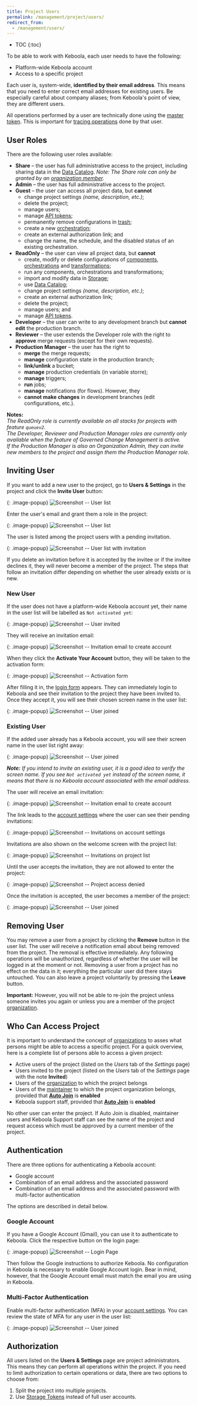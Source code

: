 ```yaml
---
title: Project Users
permalink: /management/project/users/
redirect_from:
  - /management/users/
---
```


* TOC
{:toc}

To be able to work with Keboola, each user needs to have the following:

- Platform-wide Keboola account
- Access to a specific project

Each user is, system-wide, **identified by their email address**.
This means that you need to enter correct email addresses for existing users.
Be especially careful about company aliases; from Keboola's point of view, they are different users.

All operations performed by a user are technically done using the
[master token](/management/project/tokens/#master-tokens). This is important for
[tracing operations](/management/project/tokens/#token-events) done by that user.

## User Roles

There are the following user roles available:

- **Share** – the user has full administrative access to the project, including sharing data in the [Data Catalog](/catalog/).
    _Note: The Share role can only be granted by an [organization member](/management/organization/)._
- **Admin** – the user has full administrative access to the project.
- **Guest** – the user can access all project data, but **cannot** 
    - change project settings _(name, description, etc.)_;
    - delete the project;
    - manage users;
    - manage [API tokens](/management/project/tokens/);
    - permanently remove configurations in [trash](/components/#delete-configuration);
    - create a new [orchestration](/orchestrator/); 
    - create an external authorization link; and
    - change the name, the schedule, and the disabled status of an existing orchestration.
- **ReadOnly** – the user can view all project data, but **cannot**
    - create, modify or delete configurations of [components](/components/), [orchestrations](/orchestrator/) and [transformations](/transformations/);
    - run any components, orchestrations and transformations;
    - import and modify data in [Storage](/storage/);
    - use [Data Catalog](/catalog/);
    - change project settings _(name, description, etc.)_;
    - create an external authorization link;
    - delete the project;
    - manage users; and
    - manage [API tokens](/management/project/tokens/).
- **Developer** – the user can write to any development branch but **cannot edit** the production branch.
- **Reviewer** – the user extends the Developer role with the right to **approve** merge requests (except for their own requests).
- **Production Manager** – the user has the right to
    - **merge** the merge requests;
    - **manage** configuration state in the production branch;
    - **link/unlink**  a bucket;
    - **manage** production credentials (in variable storre);
    - **manage** triggers;
    - **run** jobs;
    - **manage** notifications (for flows). However, they
    - **cannot make changes** in development branches (edit configurations, etc.).

**Notes:**<br />*The ReadOnly role is currently available on all stacks for projects with feature `queuev2`.*<br />*The Developer, Reviewer and Production Manager roles are currently only available when the feature of Governed Change Management is active.*<br />*If the Production Manager is also an Organization Admin, they can invite new members to the project and assign them the Production Manager role.*

## Inviting User
If you want to add a new user to the project, go to **Users & Settings** in the project and
click the **Invite User** button:

{: .image-popup}
![Screenshot -- User list](/management/project/users/users-list-1.png)

Enter the user's email and grant them a role in the project:

{: .image-popup}
![Screenshot -- User list](/management/project/users/invite-project-1.png)

The user is listed among the project users with a pending invitation.

{: .image-popup}
![Screenshot -- User list with invitation](/management/project/users/users-list-2.png)

If you delete an invitation before it is accepted by the invitee or if the invitee declines it, 
they will never become a member of the project.
The steps that follow an invitation differ depending on whether the user already exists or is new.

### New User
If the user does not have a platform-wide Keboola account yet, their name in the user list will be
labelled as `Not activated yet`:

{: .image-popup}
![Screenshot -- User invited](/management/project/users/users-list-4.png)

They will receive an invitation email:

{: .image-popup}
![Screenshot -- Invitation email to create account](/management/project/users/invite-project-2.png)

When they click the **Activate Your Account** button, they will be taken to the activation form:

{: .image-popup}
![Screenshot -- Activation form](/management/project/users/register-2.png)

After filling it in, the [login form](/management/project/users/#authentication) appears.
They can immediately login to Keboola and see their invitation to the project they have been invited to.
Once they accept it, you will see their chosen screen name in the user list:

{: .image-popup}
![Screenshot -- User joined](/management/project/users/users-list-3.png)

### Existing User
If the added user already has a Keboola account, you will see their screen name in the user list right away:

{: .image-popup}
![Screenshot -- User joined](/management/project/users/users-list-2.png)

***Note:** If you intend to invite an existing user, it is a good idea to verify the screen name.
If you see `Not activated yet` instead of the screen name, it means that there is no Keboola account associated with the email address.*

The user will receive an email invitation:

{: .image-popup}
![Screenshot -- Invitation email to create account](/management/project/users/invite-project-3.png)

The link leads to the [account settings](/management/account/) where the user can see their pending invitations:

{: .image-popup}
![Screenshot -- Invitations on account settings](/management/project/users/invitation-2.png)

Invitations are also shown on the welcome screen with the project list:

{: .image-popup}
![Screenshot -- Invitations on project list](/management/project/users/invitation-1.png)

Until the user accepts the invitation, they are not allowed to enter the project:

{: .image-popup}
![Screenshot -- Project access denied](/management/project/users/invitation-3.png)

Once the invitation is accepted, the user becomes a member of the project:

{: .image-popup}
![Screenshot -- User joined](/management/project/users/users-list-3.png)

## Removing User
You may remove a user from a project by clicking the **Remove** button in the user list.
The user will receive a notification email about being removed from the project.
The removal is effective immediately. Any following operations will
be unauthorized, regardless of whether the user will be logged in at the moment or not.
Removing a user from a project has no effect on the data in it;
everything the particular user did there stays untouched.
You can also leave a project voluntarily by pressing the **Leave** button.

**Important:** However, you will not be able to re-join the project unless
someone invites you again or unless you are a member of the project [organization](/management/organization/).

## Who Can Access Project
It is important to understand the concept of [organizations](/management/organization/) to asses what persons might be able to
access a specific project. For a quick overview, here is a complete list of persons able to access a given project:

- Active users of the project (listed on the *Users* tab of the *Settings* page)
- Users invited to the project (listed on the *Users* tab of the *Settings* page with the note **Invited**)
- Users of the [organization](/management/organization/) to which the project belongs
- Users of the [maintainer](/management/organization/) to which the project organization belongs, provided that [**Auto Join**](/management/support/#require-approval-for-support-access) is **enabled**
- Keboola support staff, provided that [**Auto Join**](/management/support/#require-approval-for-support-access) is **enabled**

No other user can enter the project. If Auto Join is disabled, maintainer users and Keboola Support staff can
see the name of the project and request access which must be approved by a current member of the project.

## Authentication
There are three options for authenticating a Keboola account:

- Google account
- Combination of an email address and the associated password
- Combination of an email address and the associated password with multi-factor authentication

The options are described in detail below.

### Google Account
If you have a Google Account (Gmail), you can use it to authenticate to Keboola.
Click the respective button on the login page:

{: .image-popup}
![Screenshot -- Login Page](/management/project/users/login-1.png)

Then follow the Google instructions to authorize Keboola.
No configuration in Keboola is necessary to enable Google Account login.
Bear in mind, however, that the Google Account email must match the email you are using in Keboola.

### Multi-Factor Authentication
Enable multi-factor authentication (MFA) in your [account settings](/management/account/#multi-factor-authentication).
You can review the state of MFA for any user in the user list:

{: .image-popup}
![Screenshot -- User joined](/management/project/users/users-list-3.png)

## Authorization
All users listed on the **Users & Settings** page are project administrators.
This means they can perform all operations within the project. If you need to limit authorization
to certain operations or data, there are two options to choose from:

1. Split the project into multiple projects.
2. Use [Storage Tokens](/management/project/tokens/) instead of full user accounts.
